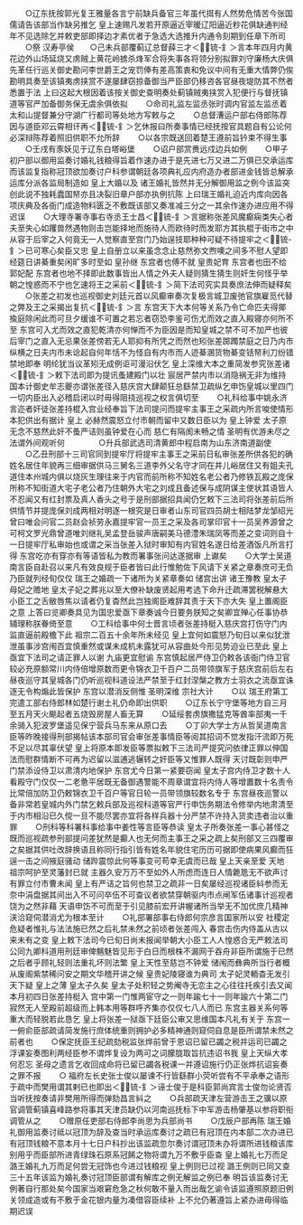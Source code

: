 <!-- { "loadSidebar": true } -->
　　○辽东抚按郭光复王雅量各言宁前缺兵备官三年虽代挕有人然势危情苦今张国儒请告该部当作缺另推乞  皇上速赐凡发若开原逼近宰暖辽阳逼近粆花俱缺通判经年不见选除乞并敕吏部即择边才素优者于急选大选推升内通令刻期到任章下所司
　　○祭  汉寿亭侯　　○己未兵部覆蓟辽总督薛三才＜锍-釒＞言本年四月内黄花边外山场延烧又虏贼上黄花岭掳杀烽军合将失事各将领分别拟罪刘守廉杨大庆俱先革任行巡关御史勘问李世爵王之宠罚俸有差高策衷和免议中间有无重大情弊仍俟勘明具奏至该镇夷虏挟赏不遂屡肆窃掠备御当严臣部仍移咨各官昼夜堤防其不然者悉置于法  上曰这起大根因着该按关御史查明奏处蓟镇贼夷挟赏入犯便行与督抚镇道等官严加备御务保无虞余俱依拟
　　○命司礼监左监丞张时调内官监左监丞着太和山提督兼分守湖广行都司等处地方写敕与之
　　○总督漕运户部右侍郎陈荐因与道臣邓云霄相讦再＜锍-釒＞乞休报曰所奏事情已经抚按官具题自有公论何必深辩陈荐着照旧供职不允所辞
　　○以各宗既送回着楚王遵前旨钤束不得生事
　　○壬戌有豕妖见于辽东白塔峪堡
　　○诏户部赏赉远戍边兵如例
　　○甲子初户部以御用监奏讨婚礼钱粮得旨着作速办进于是先进七万又进二万俱已交承运库而该监复指称冠顶欲加奏讨户科参谓朝廷各项典礼应内府造办者部进金钱皆总解承运库分派各监局制造如  皇上大婚以及  诸王婚礼皆然并无分解御用监之例今该监突创此说不独耗蠹国帑亦且决裂旧章户部亦执例抗陈  上曰瑞王婚礼迫近内库向因各项庆典及各衙门成造物料匮乏不敷既该部又奏准减三分之一其余作速办进应用不得迟误
　　○大理寺署寺事右寺丞王士昌＜锍-釒＞言据称张差风魔癫痫类失心者夫至失心如躩兽然遇物则击岂能择地而施待人而欧待时而发耶方其执棍于街市之中从容于后宰之入何竟无一人觉察直至宫门乃始逞技耶种种可疑不待提牢之＜锍-釒＞已可寒心矣臣又忠  皇上自册立以来虽念念止慈然弥文煦噢之间多不慰人望即经筵日讲綦重矣闲旷多时至如  皇孙继  东宫者也傅不就  皇贵妃育  东宫者也田不给  郭妃配  东宫者也地不择即此数事皆出人情之外夫人疑则猜生猜生则奸生何怪乎举朝之惶惑而不宁也乞速将王之采前＜锍-釒＞简下法司究实具奏庶法伸而疑释矣
　　○张差之初发也巡视御史刘廷元首以风癫审奏次复极言城卫废弛官旗雇觅代替之弊及王之采揭出复抗＜锍-釒＞言  东宫天下大本何等关系乃令亡命匹夫得揶揄庭除闲此而可旦夕缓谁不可置之若忘者窃恐李鉴可伤尤而效之直入殿寝亦何所不至  东宫可入尤而效之直犯乾清亦何惮而不为臣因是而知皇城之禁不可不加严也彼后宰门之直入无忌果张差傍若无人耶抑有所凭之而然也矧张差踯躅禁庭之日乃内市纵横之日夫内市未谂起自何年恬不为怪自有内市而人迹綦溷货物綦变铦帑利刀纷错禁地即奉  明纶犹当议革矧无成例讵可漫沿伏乞  皇上深维大本之重简发参究张差诸＜锍-釒＞敕下法司即为提讯蚤建殿门以壮  宸居严禁内市以消隐祸无非为维持国本计御史牟志夔亦谓张差径入慈庆宫大肆颠狂总繇禁卫疏纵乞申饬皇城以里四门一切内臣出入必稽启闭以时毋得阻挠巡视之权言俱切至
　　○礼科给事中姚永济言迩者奸徒张差持棍入宫业经奉旨下法司提问而提牢主事王之采疏内所言唆使情形本犯供出有据计  皇上  必赫然震怒立付市朝而留中又数日臣以为  皇上钟爱  太子原无念不慈然此奸不蚤严诘则虽钟爱在心而  慈仁有隔阂未畅之情  圣明有优游未尽之法谓外间观听何
　　　　○升兵部武选司清黄郎中程启南为山东济南道副使
　　○乙丑刑部十三司官同到提牢厅将提牢主事王之采前日私审张差所供各犯的确姓名居住年貌再三细审据供马三舅名三道李外父名守才同在井儿峪居住又有姐夫孔道住本州城内俱以烧灰生理往来于内官而前所称不知姓名老公者乃修铁瓦殿之庞保所称不知街道大宅子老公者乃住朝外大宅之刘成且备述保与成阴谋主使状其语皆人不忍闻又有红封票及真人香头之号于是刑部据招具闻仍乞敕下三法司将张差前后所供情节并提庞保刘成两相对明逐一根究是日审者山东司官四员胡士相陆梦龙邹绍光曾曰唯会问官二员赵会祯劳永嘉提牢官一员王之采及各司掌印官十一员吴养源曾之可柯文罗光鼎曾道唯刘继礼吴孟登岳骏声唐嗣美马德澧朱瑞凤等而差之变词则自十一日提牢厅私审始也或谓之采当张差入狱时审知有内官姓名遂日给差酒饭凡所言打得  东宫吃亦有穿亦有等语皆私为教而署事张问达遂据审  上谳矣
　　○大学士吴道南言臣自赴召以来凡有效良规于臣者皆曰此行惟勉佐下风请下关紧之章奏庶可无负乃臣就列经旬仅仅  瑞王之婚疏一下诸所为关紧章奏如  储宫出讲  诸王豫教  皇太子母妃之赡地  皇太子妃之葬兆以至大僚补缺废贤起用考选下命升迁疏滞罢税解悬大小臣工之舌敝唇焦以请者仍复杳然此岂独阁臣难辞其责于天下亦大失  皇上置阁臣之意  上答曰览卿奏具见为国忠爱亟下章奏诚今日要务朕知之矣卿宜殚心任事协恭辅理称朕眷倚至意
　　○工科给事中何士晋言顷者张差持梃入慈庆宫打伤守门内监直逼前殿檐下此  祖宗二百五十余年所未经见  皇上宜何如震怒乃旬日以来似犹泄泄虽事涉宫闱百宜慎重然或谋未成机未露犹可从容曲处今形见势迫业已至此  皇上亟宜下法司之请正罪人以谢  九庙更宜慰谕  东宫慎起居严侍卫仍敕各该衙门侍卫官较必充原额常川内侍倍增原数而更令锦衣卫千百户二员带领旗军于慈庆宫前后左右昼夜巡守其皇城各门仍听巡视科道设法严禁至于红封涅槃之教方士羽衣之流亟宜诛逐无令构煽此皆保护  东宫以潜消反侧惟  圣明深维  宗社大计
　　○以  瑞王府第工完遣工部右侍郎林如楚行谢土礼仍命即出供职
　　○辽东长宁守堡等地方自三月至五月天火颷起者五烧毁房屋人畜无算
　　○延绥套虏旗撒猛克等酋率部夷一千余骑入犯波罗堡遥见保宁营兵马东来从原口去
　　○丁卯大学士方从哲吴道南言臣等昨晚接得刑部揭帖该本部司官会审张差事情臣等阅其招词不觉发指汗流即万死不足以尽其辜伏望  皇上将原本即发臣等票拟敕下三法司严提究问依律正罪以伸国法而慰群情断不可再为迟留以滋逋逃辗转之奸臣等又惟罪人既得  天讨既彰则申严门禁添设侍卫以肃清内地保护  东宫尤今日第一紧要窃闻  皇太子宫内侍卫才数十人看殿守门仅仅一二老惫平居既无备御遇警能不周章谓宜将内侍人等增置数十名责令比常倍加防卫仍敕锦衣卫千百户等官日轮一员带领旗较数名专于  东宫昼夜巡警以备非常若皇城内外门禁乞敕兵部及巡视科道等官严行申饬务期法令修举内地肃清至于内市相沿已久傥一旦不能尽罢亦宜将各样兵器十分严禁不许持入货卖违者治以重罪
　　○刑科等科署科事给事中姜性等言臣等恭读  皇太子所奏张差一事心甚怪之既而巡视疏参刑部提问差犹然是癫人也无何而主事王之采之疏上矣刑部又三四覆审之矣据其供吐改辞换语且称同行指引皆有姓名年貌住宅历历可据即使病果风癫而狂逞一击之间掖庭骚动  储跸震惊此何等事变可苟幸无虞而已哉  皇上天亲至爱  天地  祖宗呵护至灵藩封已就  主器久安万万不至如外人所虑而连日人情臲卼无不欲声讨有罪立付市曹未闻  皇上有严诘之旨何也禁卫之疏非一日矣屡经巡视诸臣紏参而无奈中涓盘据其间出入不可问卒伍不可查议者欲禁穿朝驱内市点闸军伍诸事计巡视者饶为之然非藉  天语申饬不可而至于引见膝前宏开讲幄诸所当举无不加优庶几精神浃洽窥伺潜消尤为根本至计
　　○礼部署部事右侍郎何宗彦言国家所以安  社稷定危疑者惟礼与法法施已然之后礼禁未然之前顷者张差闯入  春宫击伤内侍盖从古以来未有之变  皇上敕下法司今已旬日尚未报闻举朝大小臣工人人惶惑合无严敕法司公同九卿科道用刑廷审俾魑魅皆见形于白日而根株不漏网于吞舟非臣所谓施于已然之后者乎顾礼轻则法重礼坏则法繁  皇上天性至慈岂不钟爱  储闱而彝典所当行者概从废阁紫禁稀问安之期文华稽开讲之候  皇贵妃陵寝谁为典司  太子妃灵輀杳无发引天下疑  皇上之薄  皇太子久矣  皇太子处积轻之势阉寺无恋主之心往往托疾引去又闻本月初四日张差持梃入  宫中第一门惟两宦守之一则年踰七十一则年踰六十第二门寂然无人至殿前超级而上韩本用等群呼齐集亦仅仅七八人而已  东宫主器关系何等重大而轻脱若此恳乞  皇上将张差一狱亟下廷臣公审又思维国本凡礼有关于  东宫一一俯俞臣部疏请简发施行庶体统重则拥护必多精神通则窥伺自息是臣所谓禁未然之前者也
　　○保定抚臣王纪疏劾税监张烨前曾于恩诏已留已蠲之税并运司已蠲之浮课妄奏图利两经臣参不谓烨复设为两可之词朦胧取旨抗违诏书我  皇上天纵大孝何忍忘  圣母之遗言乞收回成命将已留已蠲各税课一并遵诏施行仍正张烨抗诏妄奏之罪不报
　　○  福府左长史张士俊以屡谏不行皆繇群小荧听尝有不平承奉之语形于疏中而樊用谓其剌已也即出＜锍-釒＞诬士俊于是科臣郭尚宾言士俊勿论贤否当听抚按奏请非樊用所得而弹劾昌言紏之
　　○兵部疏天津左营游击王之骥以原官调管蓟镇喜峰路参将事其天津员缺仍以河南巡抚标下中军游击杨肇基以参将职衔调管从之
　　○赠原任吏部右侍郎李尚思为兵部尚书
　　○戊辰户部再陈  瑞王婚礼御用监奏讨祗以冠顶为辞及查当时承运库奏讨之疏已有冠顶在内本部二次办进已有冠顶钱粮不意本月十七日户科抄出该监疏忽尔奏讨谓冠顶未办将谓所进钱粮该库别用乎而臣部所进青绿珠石原系冠餙之物将谓九万不敷乎臣查  皇上婚礼七万而足  潞王婚礼九万而足何尝无冠饰也今进过钱粮视  皇上例则已过视  潞王例则已同又查三十五年该监为婚礼奏讨冠顶臣部谓有解库之例无解监之例已奉  明旨该监奏讨无例著自行那处矣今国家当艰窘危急之秋何敢不量入而出哉乞谕令该监遵照原题旧例关领成造或有不敷于金花银内量为凑借容臣续补  上不允仍著遵旨上紧办进毋得临期迟误
